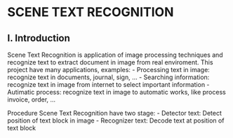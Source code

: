 # SCENE TEXT RECOGNITION

## I. Introduction
Scene Text Recognition is application of image processing techniques and recognize text to extract document in image from real enviroment. This project have many applications, examples:
    - Processing text in image: recognize text in documents, journal, sign, ...
    - Searching information: recognize text in image from internet to select important information
    - Autimatic process: recognize text in image to automatic works, like process invoice, order, ...

Procedure Scene Text Recognition have two stage:
    - Detector text: Detect position of text block in image
    - Recognizer text: Decode text at position of text block 